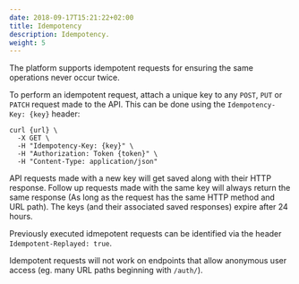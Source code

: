 ```yaml
---
date: 2018-09-17T15:21:22+02:00
title: Idempotency
description: Idempotency.
weight: 5
---
```


The platform supports idempotent requests for ensuring the same operations never occur twice.

To perform an idempotent request, attach a unique key to any `POST`, `PUT` or `PATCH` request made to the API. This can be done using the `Idempotency-Key: {key}` header:

```shell
curl {url} \
  -X GET \
  -H "Idempotency-Key: {key}" \
  -H "Authorization: Token {token}" \
  -H "Content-Type: application/json"
```

API requests made with a new key will get saved along with their HTTP response. Follow up requests made with the same key will always return the same response (As long as the request has the same HTTP method and URL path). The keys (and their associated saved responses) expire after 24 hours.

Previously executed idmepotent requests can be identified via the header `Idempotent-Replayed: true`.

<aside class="notice">
Idempotent requests will not work on endpoints that allow anonymous user access (eg. many URL paths beginning with <code>/auth/</code>).
</aside>
